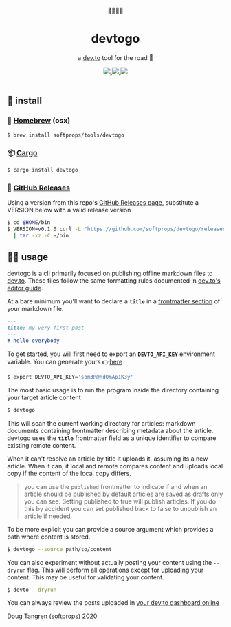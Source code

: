 <div align="center">
  👩🏽‍💻🎒
</div>

<h1 align="center">
  devtogo
</h1>

<p align="center">
    a <a href="https://dev.to/">dev.to</a> tool for the road 🚐
</p>

<div align="center">
  <a alt="GitHub Actions" href="https://github.com/softprops/devtogo/actions">
    <img src="https://github.com/softprops/devtogo/workflows/Main/badge.svg"/>
  </a>
  <a alt="crates.io" href="https://crates.io/crates/devtogo">
    <img src="https://img.shields.io/crates/v/devtogo.svg?logo=rust"/>
  </a>
  <a alt="license" href="LICENSE">
    <img src="https://img.shields.io/badge/license-MIT-brightgreen.svg"/>
  </a>
</div>

<br />

## 💾 install

### 🍻 [Homebrew](https://brew.sh/) (osx)

```sh
$ brew install softprops/tools/devtogo
```

### 📦 [Cargo](https://doc.rust-lang.org/cargo/)

```sh
$ cargo install devtogo
```

### 🚢 [GitHub Releases](https://help.github.com/github/administering-a-repository/about-releases)

Using a version from this repo's [GitHub Releases page](https://github.com/softprops/devtogo/releases),
substitute a VERSION below with a valid release version

```sh
$ cd $HOME/bin
$ VERSION=v0.1.0 curl -L "https://github.com/softprops/devtogo/releases/download/${VERSION}/devtogo-$(uname -s)-$(uname -m).tar.gz" \
  | tar -xz -C ~/bin
```

## 🤸‍♂️ usage

devtogo is a cli primarily focused on publishing offline markdown files to [dev.to](https://dev.to/). These files follow the same formatting rules documented in [dev.to's editor guide](https://dev.to/p/editor_guide).

At a bare minimum you'll want to declare a **`title`** in a [frontmatter section](https://jekyllrb.com/docs/front-matter/) of your markdown file.

```md
---
title: my very first post
---
# hello everybody
```


To get started, you will first need to export an **`DEVTO_API_KEY`** environment variable. You can generate yours 👉[here](https://dev.to/settings/account)

```sh
$ export DEVTO_API_KEY='som3R@ndOmAp1K3y'
```

The most basic usage is to run the program inside the directory containing your target article content

```sh
$ devtogo
```

This will scan the current working directory for articles: markdown documents containing frontmatter describing metadata about the article. devtogo uses the **`title`** frontmatter field as a unique identifier to compare existing remote content. 

When it can't resolve an article by title it uploads it, assuming its a new article. When it can, it local and remote compares content and uploads local copy if the content of the local copy differs.

> you can use the `published` frontmatter to indicate if and when an article should be published
  by default articles are saved as drafts only you can see. Setting published to true will publish articles.
  If you do this by accident you can set published back to false to unpublish an article if needed

To be more explicit you can provide a source argument which provides a path where content
is stored.

```sh
$ devtogo --source path/to/content
```

You can also experiment without actually posting your content using the `--dryrun` flag. This will perform all operations
except for uploading your content. This may be useful for validating your content.

```sh
$ devto --dryrun
```

You can always review the posts uploaded in [your dev.to dashboard online](https://dev.to/dashboard)

Doug Tangren (softprops) 2020